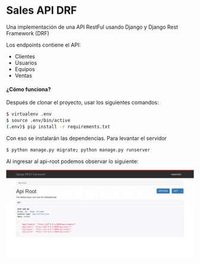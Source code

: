 # Sales API DRF



Una implementación de una API RestFul usando Django y Django Rest Framework (DRF)

Los endpoints contiene el API:

- Clientes 
- Usuarios 
- Equipos
- Ventas

#### ¿Cómo funciona?

Después de clonar el proyecto, usar los siguientes  comandos:

```bash
$ virtualenv .env 
$ source .env/bin/active
(.env)$ pip install -r requirements.txt
```

Con eso se instalarán las dependencias. Para levantar el servidor

```bash
$ python manage.py migrate; python manage.py runserver
```

Al ingresar al api-root podemos observar lo siguiente:

![](images/api-root.png)